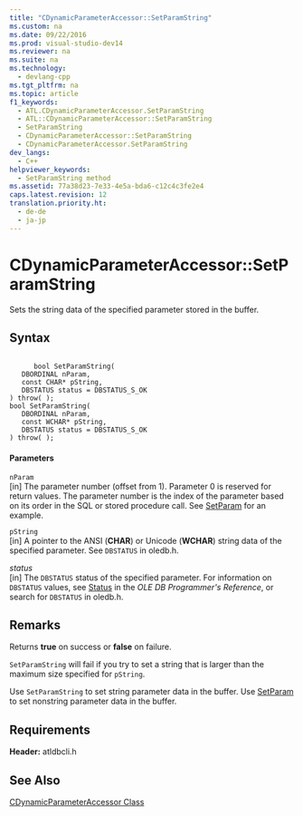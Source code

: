 ```yaml
---
title: "CDynamicParameterAccessor::SetParamString"
ms.custom: na
ms.date: 09/22/2016
ms.prod: visual-studio-dev14
ms.reviewer: na
ms.suite: na
ms.technology: 
  - devlang-cpp
ms.tgt_pltfrm: na
ms.topic: article
f1_keywords: 
  - ATL.CDynamicParameterAccessor.SetParamString
  - ATL::CDynamicParameterAccessor::SetParamString
  - SetParamString
  - CDynamicParameterAccessor::SetParamString
  - CDynamicParameterAccessor.SetParamString
dev_langs: 
  - C++
helpviewer_keywords: 
  - SetParamString method
ms.assetid: 77a38d23-7e33-4e5a-bda6-c12c4c3fe2e4
caps.latest.revision: 12
translation.priority.ht: 
  - de-de
  - ja-jp
---
```

# CDynamicParameterAccessor::SetParamString
Sets the string data of the specified parameter stored in the buffer.  
  
## Syntax  
  
```  
  
      bool SetParamString(   
   DBORDINAL nParam,   
   const CHAR* pString,   
   DBSTATUS status = DBSTATUS_S_OK    
) throw( );  
bool SetParamString(   
   DBORDINAL nParam,   
   const WCHAR* pString,   
   DBSTATUS status = DBSTATUS_S_OK    
) throw( );  
```  
  
#### Parameters  
 `nParam`  
 [in] The parameter number (offset from 1). Parameter 0 is reserved for return values. The parameter number is the index of the parameter based on its order in the SQL or stored procedure call. See [SetParam](../vs140/cdynamicparameteraccessor--setparam.md) for an example.  
  
 `pString`  
 [in] A pointer to the ANSI (**CHAR**) or Unicode (**WCHAR**) string data of the specified parameter. See `DBSTATUS` in oledb.h.  
  
 *status*  
 [in] The `DBSTATUS` status of the specified parameter. For information on `DBSTATUS` values, see [Status](https://msdn.microsoft.com/en-us/library/ms722617.aspx) in the *OLE DB Programmer's Reference*, or search for `DBSTATUS` in oledb.h.  
  
## Remarks  
 Returns **true** on success or **false** on failure.  
  
 `SetParamString` will fail if you try to set a string that is larger than the maximum size specified for `pString`.  
  
 Use `SetParamString` to set string parameter data in the buffer. Use [SetParam](../vs140/cdynamicparameteraccessor--setparam.md) to set nonstring parameter data in the buffer.  
  
## Requirements  
 **Header:** atldbcli.h  
  
## See Also  
 [CDynamicParameterAccessor Class](../vs140/cdynamicparameteraccessor-class.md)